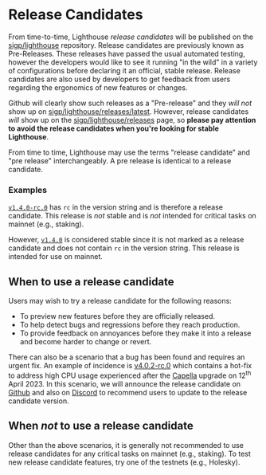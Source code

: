 # Release Candidates

[sigp/lighthouse]: https://github.com/sigp/lighthouse
[sigp/lighthouse/releases/latest]: https://github.com/sigp/lighthouse/releases/latest
[sigp/lighthouse/releases]: https://github.com/sigp/lighthouse/releases
[`v1.4.0-rc.0`]: https://github.com/sigp/lighthouse/releases/tag/v1.4.0-rc.0
[`v1.4.0`]: https://github.com/sigp/lighthouse/releases/tag/v1.4.0

From time-to-time, Lighthouse *release candidates* will be published on the [sigp/lighthouse]
repository. Release candidates are previously known as Pre-Releases. These releases have passed the usual automated testing, however the developers would
like to see it running "in the wild" in a variety of configurations before declaring it an official,
stable release. Release candidates are also used by developers to get feedback from users regarding the
ergonomics of new features or changes.

Github will clearly show such releases as a "Pre-release" and they *will not* show up on
[sigp/lighthouse/releases/latest]. However, release candidates *will* show up on the
[sigp/lighthouse/releases] page, so **please pay attention to avoid the release candidates when
you're looking for stable Lighthouse**.

From time to time, Lighthouse may use the terms "release candidate" and "pre release"
interchangeably. A pre release is identical to a release candidate.

### Examples

[`v1.4.0-rc.0`] has `rc` in the version string and is therefore a release candidate. This release is
*not* stable and is *not* intended for critical tasks on mainnet (e.g., staking).

However, [`v1.4.0`] is considered stable since it is not marked as a release candidate and does not
contain `rc` in the version string. This release is intended for use on mainnet.

## When to use a release candidate

Users may wish to try a release candidate for the following reasons:

- To preview new features before they are officially released.
- To help detect bugs and regressions before they reach production.
- To provide feedback on annoyances before they make it into a release and become harder to change or revert.

There can also be a scenario that a bug has been found and requires an urgent fix. An example of incidence is [v4.0.2-rc.0](https://github.com/sigp/lighthouse/releases/tag/v4.0.2-rc.0) which contains a hot-fix to address high CPU usage experienced after the [Capella](https://ethereum.org/en/history/#capella) upgrade on 12<sup>th</sup> April 2023.  In this scenario, we will announce the release candidate on [Github](https://github.com/sigp/lighthouse/releases) and also on [Discord](https://discord.gg/cyAszAh) to recommend users to update to the release candidate version.

## When *not* to use a release candidate

Other than the above scenarios, it is generally not recommended to use release candidates for any critical tasks on mainnet (e.g., staking). To test new release candidate features, try one of the testnets (e.g., Holesky).
